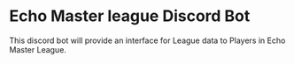 Echo Master league Discord Bot
==============================

This discord bot will provide an interface for League data to Players in Echo Master League.
